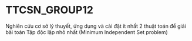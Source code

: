 # TTCSN_GROUP12
Nghiên cứu cơ sở lý thuyết, ứng dụng và cài đặt ít nhất 2 thuật toán để giải bài toán Tập độc lập nhỏ nhất (Minimum Independent Set problem)
